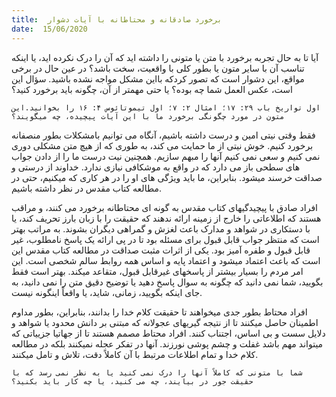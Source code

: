 ```yaml
---
title:  برخورد صادقانه و محتاطانه با آیات دشوار
date:  15/06/2020
---
```


آیا تا به حال تجربه برخورد با متن یا متونی  را داشته اید که آن را درک نکرده اید، یا اینکه تناسب آن با سایر متون یا بطور کلی با واقعیت، سخت باشد؟ در عین حال در برخی مواقع، این دشوار است که تصور کردکه بااین مشکل مواجه نشده باشید. سؤال این است، عکس العمل شما چه بوده؟ یا حتی مهمتر از آن، چگونه باید برخورد کنید؟

`اول تواریخ باب ۲۹: ۱۷؛ امثال ۲: ۷؛ اول تیموتائوس ۴: ۱۶ را بخوانید.این متون در مورد چگونگی برخورد ما با این آیات پیچیده، چه میگویند؟`

فقط وقتی نیتی امین و درست داشته باشیم، آنگاه می توانیم بامشکلات بطور منصفانه برخورد کنیم. خوش نیتی از ما حمایت می کند، به طوری که از هیچ متن مشکلی دوری نمی کنیم و سعی نمی کنیم آنها را مبهم سازیم. همچنین نیت درست ما را از دادن جواب های سطحی باز می دارد که در واقع به موشکافی نیازی ندارد. خداوند از درستی و صداقت خرسند میشود. بنابراین، ما باید ویژگی های او را در هر کاری که میکنیم، حتی در مطالعه کتاب مقدس در نظر داشته باشیم.

افراد صادق با پیچیدگیهای کتاب مقدس به گونه ای محتاطانه برخورد می کنند، و مراقب هستند که اطلاعاتی را خارج از زمینه ارائه ندهند که حقیقت را با زبان بارز تحریف کند، یا با دستکاری در شواهد و مدارک باعث لغزش و گمراهی دیگران بشوند. به مراتب بهتر است که منتظر جواب قابل قبول برای مسئله بود تا در پی ارائه یک پاسخ نامطلوب، غیر قابل قبول و طفره آمیز بود. یکی از اثرات مثبت صداقت در مطالعه کتاب مقدس این است که باعث اعتماد میشود و اعتماد پایه و اساس همه روابط سالم شخصی است. این امر مردم را بسیار بیشتر از پاسخهای غیرقابل قبول، متقاعد میکند. بهتر است فقط بگویید، شما نمی دانید که چگونه به سوال پاسخ دهید یا توضیح دقیق متن را نمی دانید، به جای اینکه بگویید، زمانی، شاید، یا واقعاً اینگونه نیست.

افراد محتاط بطور جدی میخواهند تا حقیقت کلام خدا را بدانند، بنابراین، بطور مداوم اطمینان حاصل میکنند تا از نتیجه گیریهای عجولانه که مبتنی بر دانش محدود یا شواهد و دلایل سست و بی اساس، اجتناب کنند. افراد محتاط مصمم هستند تا از جهاتیا جزییاتی که میتواند مهم باشد غفلت و چشم پوشی نورزند. آنها در تفکر عجله نمیکنند بلکه در مطالعه کلام خدا و تمام اطلاعات مرتبط با آن کاملاً دقت، تلاش و تامل میکنند.

`شما با متونی که کاملاً آنها را درک نمی کنید یا به نظر نمی رسد که با حقیقت جور در بیایند، چه می کنید، یا چه کار باید بکنید؟`